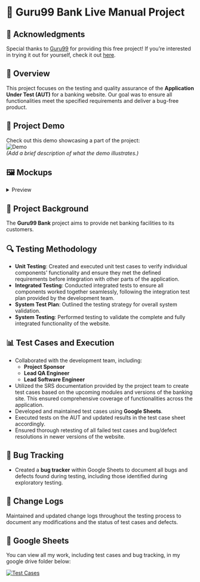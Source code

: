 # 🌟 Guru99 Bank Live Manual Project

## 🎉 Acknowledgments
Special thanks to [Guru99](https://www.guru99.com/) for providing this free project! If you’re interested in trying it out for yourself, check it out [here](https://www.guru99.com/live-testing-project.html).

## 📖 Overview
This project focuses on the testing and quality assurance of the **Application Under Test (AUT)** for a banking website. Our goal was to ensure all functionalities meet the specified requirements and deliver a bug-free product.

## 🎥 Project Demo
Check out this demo showcasing a part of the project:  
![Demo](link_to_video_or_gif)  
*(Add a brief description of what the demo illustrates.)*

## 🖼️ Mockups
<details>
<summary>Preview</summary>
  
![Mockup](https://github.com/slangslang/Guru99-Bank-Live-Manual-Project/blob/main/Mockup%20imgs/mockup_img1.png)
![Mockup](https://github.com/slangslang/Guru99-Bank-Live-Manual-Project/blob/main/Mockup%20imgs/mockup_img2.png)
![Mockup](https://github.com/slangslang/Guru99-Bank-Live-Manual-Project/blob/main/Mockup%20imgs/mockup_img3.png)   
![Mockup](https://github.com/slangslang/Guru99-Bank-Live-Manual-Project/blob/main/Mockup%20imgs/mockup_img4.png)   
*Mockup provided by the clients' designers during v1 phase of website*

[Back to top](#%EF%B8%8F-mockups)

</details>

## 🎯 Project Background
The **Guru99 Bank** project aims to provide net banking facilities to its customers.

## 🔍 Testing Methodology
- **Unit Testing**: Created and executed unit test cases to verify individual components' functionality and ensure they met the defined requirements before integration with other parts of the application.
- **Integrated Testing**: Conducted integrated tests to ensure all components worked together seamlessly, following the integration test plan provided by the development team.
- **System Test Plan**: Outlined the testing strategy for overall system validation.
- **System Testing**: Performed testing to validate the complete and fully integrated functionality of the website.

## 📊 Test Cases and Execution
- Collaborated with the development team, including:
  - **Project Sponsor**
  - **Lead QA Engineer**
  - **Lead Software Engineer**
- Utilized the SRS documentation provided by the project team to create test cases based on the upcoming modules and versions of the banking site. This ensured comprehensive coverage of functionalities across the application.
- Developed and maintained test cases using **Google Sheets**.
- Executed tests on the AUT and updated results in the test case sheet accordingly.
- Ensured thorough retesting of all failed test cases and bug/defect resolutions in newer versions of the website.

## 🐞 Bug Tracking
- Created a **bug tracker** within Google Sheets to document all bugs and defects found during testing, including those identified during exploratory testing.

## 📜 Change Logs
Maintained and updated change logs throughout the testing process to document any modifications and the status of test cases and defects.

## 🔗 Google Sheets
You can view all my work, including test cases and bug tracking, in my google drive folder below:   

[![Test Cases](https://img.shields.io/badge/Google-Drive-grey?style=for-the-badge&logo=googledrive&color=%234285F4)](https://drive.google.com/drive/folders/1s6Fo66cnrMNl_ePKBKb46QKLINSx48nY?usp=drive_link)


